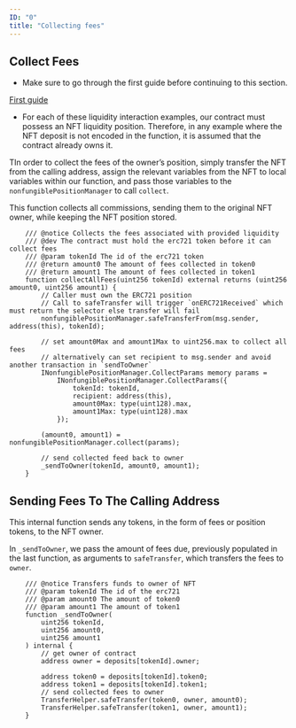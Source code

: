 ```yaml
---
ID: "0"
title: "Collecting fees"
---
```


## Collect Fees

- Make sure to go through the first guide before continuing to this section.

[First guide](./setting-up-your-contract.md)

- For each of these liquidity interaction examples, our contract must possess an NFT liquidity position. Therefore, in any example where the NFT deposit is not encoded in the function, it is assumed that the contract already owns it.

TIn order to collect the fees of the owner’s position, simply transfer the NFT from the calling address, assign the relevant variables from the NFT to local variables within our function, and pass those variables to the `nonfungiblePositionManager` to call `collect`.

This function collects all commissions, sending them to the original NFT owner, while keeping the NFT position stored.

```solidity
    /// @notice Collects the fees associated with provided liquidity
    /// @dev The contract must hold the erc721 token before it can collect fees
    /// @param tokenId The id of the erc721 token
    /// @return amount0 The amount of fees collected in token0
    /// @return amount1 The amount of fees collected in token1
    function collectAllFees(uint256 tokenId) external returns (uint256 amount0, uint256 amount1) {
        // Caller must own the ERC721 position
        // Call to safeTransfer will trigger `onERC721Received` which must return the selector else transfer will fail
        nonfungiblePositionManager.safeTransferFrom(msg.sender, address(this), tokenId);

        // set amount0Max and amount1Max to uint256.max to collect all fees
        // alternatively can set recipient to msg.sender and avoid another transaction in `sendToOwner`
        INonfungiblePositionManager.CollectParams memory params =
            INonfungiblePositionManager.CollectParams({
                tokenId: tokenId,
                recipient: address(this),
                amount0Max: type(uint128).max,
                amount1Max: type(uint128).max
            });

        (amount0, amount1) = nonfungiblePositionManager.collect(params);

        // send collected feed back to owner
        _sendToOwner(tokenId, amount0, amount1);
    }
```

## Sending Fees To The Calling Address

This internal function sends any tokens, in the form of fees or position tokens, to the NFT owner.

In `_sendToOwner`, we pass the amount of fees due, previously populated in the last function, as arguments to `safeTransfer`, which transfers the fees to `owner`.

```solidity
    /// @notice Transfers funds to owner of NFT
    /// @param tokenId The id of the erc721
    /// @param amount0 The amount of token0
    /// @param amount1 The amount of token1
    function _sendToOwner(
        uint256 tokenId,
        uint256 amount0,
        uint256 amount1
    ) internal {
        // get owner of contract
        address owner = deposits[tokenId].owner;

        address token0 = deposits[tokenId].token0;
        address token1 = deposits[tokenId].token1;
        // send collected fees to owner
        TransferHelper.safeTransfer(token0, owner, amount0);
        TransferHelper.safeTransfer(token1, owner, amount1);
    }
```
